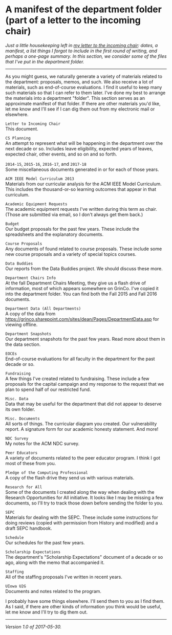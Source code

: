 A manifest of the department folder (part of a letter to the incoming chair)
============================================================================

_Just a little housekeeping left in [my letter to the incoming
chair](index-incoming-chair): dates, a manifest, a list things I forgot
to include in the first round of writing, and perhaps a one-page summary.
In this section, we consider some of the files that I've put in the 
department folder._

---

As you might guess, we naturally generate a variety of materials related
to the department: proposals, memos, and such.  We also receive a lot
of materials, such as end-of-course evaluations.  I find it useful to
keep many such materials so that I can refer to them later.  I've done my
best to arrange the materials into a department "folder".  This section
serves as an approximate manifest of that folder.  If there are other
materials you'd like, let me know and I'll see if I can dig them out
from my electronic mail or elsewhere.

`Letter to Incoming Chair`  
This document. 

`CS Planning`  
An attempt to represent what will be happening in
the department over the next decade or so.  Includes leave eligibility,
expected years of leaves, expected chair, other events, and so on and
so forth.

`2014-15`, `2015-16`, `2016-17`, and `2017-18`  
Some miscellaneous documents generated in or for each of those years.

`ACM IEEE Model Curriculum 2013`  
Materials from our curricular analysis for the ACM IEEE Model Curriculum.
This includes the thousand-or-so learning outcomes that appear in that
curriculum.

`Academic Equipment Requests`  
The academic equipment requests I've written during this term as chair.
(Those are submitted via email, so I don't always get them back.)

`Budget`  
Our budget proposals for the past few years.  These include
the spreadsheets and the explanatory documents.

`Course Proposals`  
Any documents of found related to course proposals.  These include some
new course proposals and a variety of special topics courses.

`Data Buddies`  
Our reports from the Data Buddies project.  We should discuss these more.

`Department Chairs Info`  
At the fall Department Chairs Meeting, they give us a flash drive of
information, most of which appears somewhere on GrinCo.  I've copied it
into the department folder.  You can find both the Fall 2015 and Fall
2016 documents.

`Department Data (All Departments)`  
A copy of the data from
<https://grinco.sharepoint.com/sites/dean/Pages/DepartmentData.asp>
for viewing offline.

`Department Snapshots`  
Our department snapshots for the past few years.  Read more about them
in the data section.

`EOCEs`   
End-of-course evaluations for all faculty in the department for the past
decade or so.

`Fundraising`  
A few things I've created related to fundraising.  These include a few
proposals for the capital campaign and my response to the request that
we plan to spend half of our restricted fund.

`Misc. Data`  
Data that may be useful for the department that did not appear to deserve
its own folder.

`Misc. Documents`  
All sorts of things.  The curricular diagram you created.  Our
vulnerability report.  A signature form for our academic honesty
statement.  And more!

`NDC Survey`  
My notes for the ACM NDC survey.

`Peer Educators`  
A variety of documents related to the peer educator program.  I think
I got most of these from you.

`Pledge of the Computing Professional`  
A copy of the flash drive they send us with various materials.

`Research for All`  
Some of the documents I created along the way when dealing with the
Research Opportunities for All initiative.  It looks like I may be
missing a few documents, so I'll try to track those down before
sending the folder to you.

`SEPC`  
Materials for dealing with the SEPC.  These include some instructions
for doing reviews (copied with permission from History and modified)
and a draft SEPC handbook.

`Schedule`  
Our schedules for the past few years.

`Scholarship Expectations`  
The department's "Scholarship Expectations" document of a decade or so
ago, along with the memo that accompanied it.

`Staffing`  
All of the staffing proposals I've written in recent years.

`UIowa U2G`  
Documents and notes related to the program.

I probably have some things elsewhere.  I'll send them to you as I
find them.  As I said, if there are other kinds of information you think
would be useful, let me know and I'll try to dig them out.

---

*Version 1.0 of 2017-05-30.*
